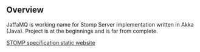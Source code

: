 ## Overview

JaffaMQ is working name for Stomp Server implementation written in Akka (Java). Project is at the beginnings and is far from complete.

[STOMP specification static website](http://stomp.github.com/)